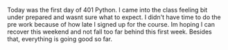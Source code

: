 Today was the first day of 401 Python. I came into the class feeling  bit under prepared and wasnt sure what to expect. I didn't have time to do the pre work because of how late I signed up for the course. Im hoping I can recover this weekend and not fall too far behind this first week. Besides that, everything is going good so far.